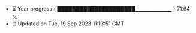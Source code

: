 - ⏳ Year progress { █████████████████████▁▁▁▁▁▁▁▁▁ } 71.64 %
- ⏰ Updated on Tue, 19 Sep 2023 11:13:51 GMT

